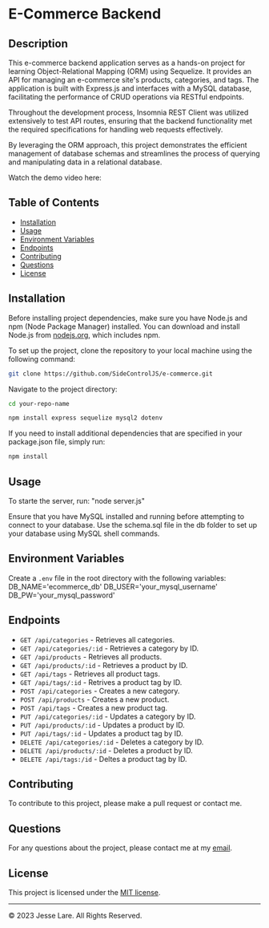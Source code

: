 # E-Commerce Backend

## Description

This e-commerce backend application serves as a hands-on project for learning Object-Relational Mapping (ORM) using Sequelize. It provides an API for managing an e-commerce site's products, categories, and tags. The application is built with Express.js and interfaces with a MySQL database, facilitating the performance of CRUD operations via RESTful endpoints.

Throughout the development process, Insomnia REST Client was utilized extensively to test API routes, ensuring that the backend functionality met the required specifications for handling web requests effectively.

By leveraging the ORM approach, this project demonstrates the efficient management of database schemas and streamlines the process of querying and manipulating data in a relational database.

Watch the demo video here: 


## Table of Contents

- [Installation](#installation)
- [Usage](#usage)
- [Environment Variables](#environment-variables)
- [Endpoints](#endpoints)
- [Contributing](#contributing)
- [Questions](#questions)
- [License](#license)

## Installation

Before installing project dependencies, make sure you have Node.js and npm (Node Package Manager) installed. You can download and install Node.js from [nodejs.org](https://nodejs.org/), which includes npm.

To set up the project, clone the repository to your local machine using the following command:

```bash
git clone https://github.com/SideControlJS/e-commerce.git
```

Navigate to the project directory:
```bash
cd your-repo-name

npm install express sequelize mysql2 dotenv

```
If you need to install additional dependencies that are specified in your package.json file, simply run:
```bash
npm install

```

## Usage

To starte the server, run: "node server.js"

Ensure that you have MySQL installed and running before attempting to connect to your database. Use the schema.sql file in the db folder to set up your database using MySQL shell commands.

## Environment Variables

Create a `.env` file in the root directory with the following variables:
DB_NAME='ecommerce_db'
DB_USER='your_mysql_username'
DB_PW='your_mysql_password'


## Endpoints

- `GET /api/categories` - Retrieves all categories.
- `GET /api/categories/:id` - Retrieves a category by ID.
- `GET /api/products` - Retrieves all products.
- `GET /api/products/:id` - Retrieves a product by ID.
- `GET /api/tags` - Retrieves all product tags.
- `GET /api/tags/:id` - Retrives a product tag by ID.
- `POST /api/categories` - Creates a new category.
- `POST /api/products` - Creates a new product.
- `POST /api/tags` - Creates a new product tag.
- `PUT /api/categories/:id` - Updates a category by ID.
- `PUT /api/products/:id` - Updates a product by ID.
- `PUT /api/tags/:id` - Updates a product tag by ID.
- `DELETE /api/categories/:id` - Deletes a category by ID.
- `DELETE /api/products/:id` - Deletes a product by ID.
- `DELETE /api/tags:/id` - Deltes a product tag by ID.


## Contributing

To contribute to this project, please make a pull request or contact me.


## Questions

For any questions about the project, please contact me at my [email](mailto:twelvedust@outlook.com).

## License

This project is licensed under the [MIT license](LICENSE).

---

© 2023 Jesse Lare. All Rights Reserved.
